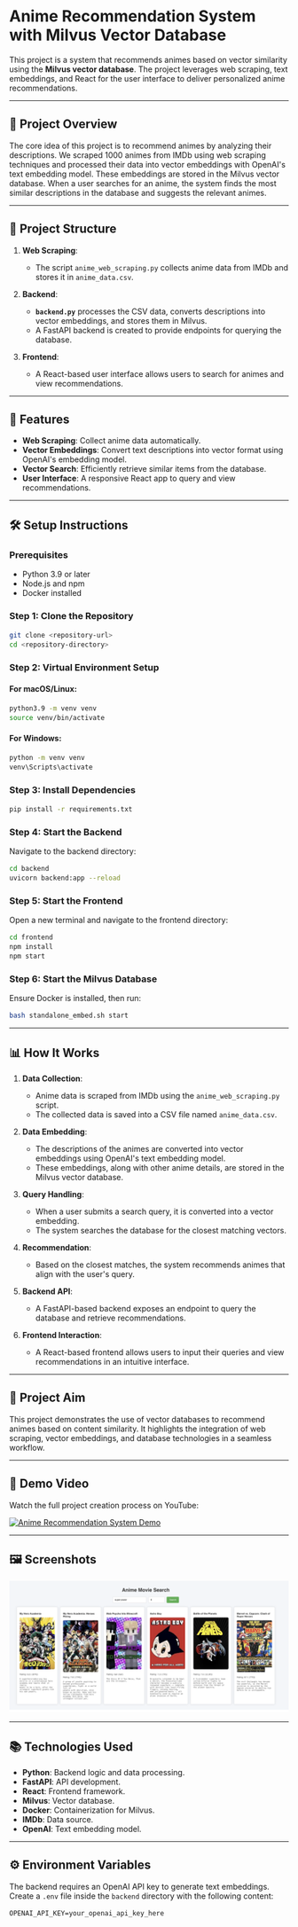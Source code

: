 # Anime Recommendation System with Milvus Vector Database

This project is a system that recommends animes based on vector similarity using the **Milvus vector database**. The project leverages web scraping, text embeddings, and React for the user interface to deliver personalized anime recommendations.

---

## 🚀 Project Overview

The core idea of this project is to recommend animes by analyzing their descriptions. We scraped 1000 animes from IMDb using web scraping techniques and processed their data into vector embeddings with OpenAI's text embedding model. These embeddings are stored in the Milvus vector database. When a user searches for an anime, the system finds the most similar descriptions in the database and suggests the relevant animes.

---

## 🔧 Project Structure

1. **Web Scraping**:  
   - The script `anime_web_scraping.py` collects anime data from IMDb and stores it in `anime_data.csv`.  

2. **Backend**:  
   - **`backend.py`** processes the CSV data, converts descriptions into vector embeddings, and stores them in Milvus.  
   - A FastAPI backend is created to provide endpoints for querying the database.  

3. **Frontend**:  
   - A React-based user interface allows users to search for animes and view recommendations.  

---

## 🌟 Features

- **Web Scraping**: Collect anime data automatically.  
- **Vector Embeddings**: Convert text descriptions into vector format using OpenAI's embedding model.  
- **Vector Search**: Efficiently retrieve similar items from the database.  
- **User Interface**: A responsive React app to query and view recommendations.  

---

## 🛠️ Setup Instructions

### Prerequisites

- Python 3.9 or later  
- Node.js and npm  
- Docker installed  

### Step 1: Clone the Repository

```bash
git clone <repository-url>
cd <repository-directory>
```
### Step 2: Virtual Environment Setup
#### For macOS/Linux:
```bash
python3.9 -m venv venv
source venv/bin/activate
```
#### For Windows:
```bash
python -m venv venv
venv\Scripts\activate
```
### Step 3: Install Dependencies
```bash
pip install -r requirements.txt
```

### Step 4: Start the Backend
Navigate to the backend directory:
```bash
cd backend
uvicorn backend:app --reload
```
### Step 5: Start the Frontend
Open a new terminal and navigate to the frontend directory:
```bash
cd frontend
npm install
npm start
```


### Step 6: Start the Milvus Database
Ensure Docker is installed, then run:
```bash
bash standalone_embed.sh start
```
---

## 📊 How It Works

1. **Data Collection**:  
   - Anime data is scraped from IMDb using the `anime_web_scraping.py` script.  
   - The collected data is saved into a CSV file named `anime_data.csv`.

2. **Data Embedding**:  
   - The descriptions of the animes are converted into vector embeddings using OpenAI's text embedding model.  
   - These embeddings, along with other anime details, are stored in the Milvus vector database.  

3. **Query Handling**:  
   - When a user submits a search query, it is converted into a vector embedding.  
   - The system searches the database for the closest matching vectors.  

4. **Recommendation**:  
   - Based on the closest matches, the system recommends animes that align with the user's query.  

5. **Backend API**:  
   - A FastAPI-based backend exposes an endpoint to query the database and retrieve recommendations.  

6. **Frontend Interaction**:  
   - A React-based frontend allows users to input their queries and view recommendations in an intuitive interface.  

---

## 🎯 Project Aim

This project demonstrates the use of vector databases to recommend animes based on content similarity. It highlights the integration of web scraping, vector embeddings, and database technologies in a seamless workflow.

---

## 🎥 Demo Video

Watch the full project creation process on YouTube:

[![Anime Recommendation System Demo](https://img.youtube.com/vi/<video_id>/0.jpg)](https://www.youtube.com/watch?v=<video_id>)

---

## 🖼️ Screenshots

![Frontend UI](screenshots/results.png)

---

## 📚 Technologies Used

- **Python**: Backend logic and data processing.  
- **FastAPI**: API development.  
- **React**: Frontend framework.  
- **Milvus**: Vector database.  
- **Docker**: Containerization for Milvus.  
- **IMDb**: Data source.  
- **OpenAI**: Text embedding model.  

---

## ⚙️ Environment Variables

The backend requires an OpenAI API key to generate text embeddings. Create a `.env` file inside the `backend` directory with the following content:

```env
OPENAI_API_KEY=your_openai_api_key_here
```















